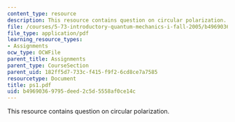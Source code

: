 ```yaml
---
content_type: resource
description: This resource contains question on circular polarization.
file: /courses/5-73-introductory-quantum-mechanics-i-fall-2005/b49690369795deed2c5d5558af0ce14c_ps1.pdf
file_type: application/pdf
learning_resource_types:
- Assignments
ocw_type: OCWFile
parent_title: Assignments
parent_type: CourseSection
parent_uid: 182ff5d7-733c-f415-f9f2-6cd8ce7a7585
resourcetype: Document
title: ps1.pdf
uid: b4969036-9795-deed-2c5d-5558af0ce14c
---
```

This resource contains question on circular polarization.

